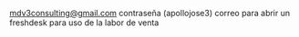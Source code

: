 mdv3consulting@gmail.com
contraseña (apollojose3)
correo para abrir un freshdesk para uso de la labor de venta
